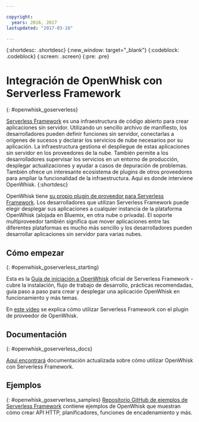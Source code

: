 ```yaml
---

copyright:
  years: 2016, 2017
lastupdated: "2017-03-16"

---
```


{:shortdesc: .shortdesc}
{:new_window: target="_blank"}
{:codeblock: .codeblock}
{:screen: .screen}
{:pre: .pre}

# Integración de OpenWhisk con Serverless Framework
{: #openwhisk_goserverless}

[Serverless Framework](https://serverless.com/) es una infraestructura de código abierto para crear aplicaciones sin servidor. Utilizando un sencillo archivo de manifiesto, los desarrolladores pueden definir funciones sin servidor, conectarlas a orígenes de sucesos y declarar los servicios de nube necesarios por su aplicación. La infraestructura gestiona el despliegue de estas aplicaciones sin servidor en los proveedores de la nube. También permite a los desarrolladores supervisar los servicios en un entorno de producción, desplegar actualizaciones y ayudar a casos de depuración de problemas. También ofrece un interesante ecosistema de plugins de otros proveedores para ampliar la funcionalidad de la infraestructura. Aquí es donde interviene OpenWhisk.
{:shortdesc}

OpenWhisk tiene [su propio plugin de proveedor para Serverless Framework](https://github.com/serverless/serverless-openwhisk). Los desarrolladores que utilizan Serverless Framework puede elegir desplegar sus aplicaciones a cualquier instancia de la plataforma OpenWhisk (alojada en Bluemix, en otra nube o privada). El soporte multiproveedor también significa que mover aplicaciones entre las diferentes plataformas es mucho más sencillo y los desarrolladores pueden desarrollar aplicaciones sin servidor para varias nubes.

## Cómo empezar
{: #openwhisk_goserverless_starting}

Esta es la [Guía de iniciación a OpenWhisk](https://serverless.com/framework/docs/providers/openwhisk/guide/intro/) oficial de Serverless Framework - cubre la instalación, flujo de trabajo de desarrollo, prácticas recomendadas, guía paso a paso para crear y desplegar una aplicación OpenWhisk en funcionamiento y más temas. 

En [este vídeo](https://youtu.be/GJY10W98Itc) se explica cómo utilizar Serverless Framework con el plugin de proveedor de OpenWhisk. 
## Documentación
{: #openwhisk_goserverless_docs}

[Aquí encontrará](https://serverless.com/framework/docs/providers/openwhisk/) documentación actualizada sobre cómo utilizar OpenWhisk con Serverless Framework.
## Ejemplos
{: #openwhisk_goserverless_samples}
[Repositorio GitHub de ejemplos de Serverless Framework](https://github.com/serverless/examples) contiene ejemplos de OpenWhisk que muestran cómo crear API HTTP, planificadores, funciones de encadenamiento y más. 
